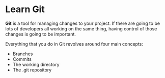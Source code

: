 # Learn Git

**Git** is a tool for managing changes to your project. If there are going to be lots of developers all working on the same thing, having control of those changes is going to be important.

Everything that you do in Git revolves around four main concepts:

- Branches
- Commits
- The working directory
- The .git repository

